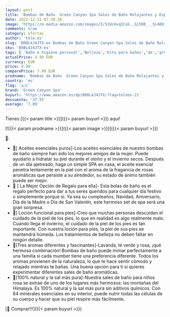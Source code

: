 ```yaml
---
layout: post
title: 'Bombas de Baño  Green Canyon Spa Sales de Baño Relajantes y Espuma del Himalaya Set de Regalo con Aceite Esencial de Rosa y Loción Hidratante para Limpiar y Calmar los Pies Bolas de Baño para Mujer'
date: 2022-12-31 07:38:38
image: 'https://m.media-amazon.com/images/I/51Uc6vqICaS._SL500_._SL400_.jpg'
comments: true
category: ofertas
author: 'tole.es'
slug: 'B08L4J4JTX-es Bombas de Baño Green Canyon Spa Sales de Baño Relajantes y...'
sku: 'B08L4J4JTX-es'
tags: [ 'Baño e higiene personal','Belleza','Kits para baños','de','green canyon spa','regalo','set','🇪🇸', ]
actualPrice: 4.99 EUR
currency: EUR
price: 4.99
comparePrice: 7.99 EUR
prodname: 'Bombas de Baño  Green Canyon Spa Sales de Baño Relajantes y Espuma del Himalaya Set de Regalo con Aceite Esencial de Rosa y Loción Hidratante para Limpiar y Calmar los Pies Bolas de Baño para Mujer'
country: 'es'
flag: '🇪🇸'
brand: 'Green Canyon Spa'
buyurl: 'https://www.amazon.es/dp/B08L4J4JTX/?tag=tolees-21'
descuento: '37.55'
average: '7.09'
---
```


Tienes [{{< param title >}}]({{< param buyurl >}}) aqui!

[![{{< param prodname >}}]({{< param image >}})]({{< param buyurl >}})

🔎:

- 🌼[ Aceites esenciales puros]-Los aceites esenciales de nuestro bombas de baño siempre han sido los mejores amigos de la mujer. Puede ayudarlo a hidratar su piel durante el otoño y el invierno secos. Después de un día ajetreado, haga un simple SPA en casa, el aceite esencial penetra lentamente en la piel con el aroma de la fragancia de rosas aromáticas que persiste a su alrededor, su estado de ánimo también puede ser mejor.
- 💞 [ La Mejor Opción de Regalo para ella]- Esta bolas de baño es el regalo perfecto para dar a tus seres queridos para cualquier día festivo o simplemente porque sí. Ya sea su cumpleaños, Navidad, Aniversario, Día de la Madre o Día de San Valentín, este hermoso set de spa será una gran sorpresa.
- 🎀[ Loción funcional para pies]-Creo que muchas personas descuidan el cuidado de la piel de los pies, lo que en realidad es algo realmente malo. Cuando llega el invierno, el cuidado de la piel de los pies es tan importante. Con nuestra loción para pies, la piel de sus pies se mantendrá húmeda. Los tratamientos de belleza no deben faltar en ningún detalle.
- 🍄[Tres aromas diferentes y fascinantes]-Lavanda, té verde y rosa, ¡qué hermosa combinación! Bombas de baño puede mimar perfectamente a una familia si cada mumber tiene una preferencia diferente. Todos los aromas provienen de la naturaleza, lo que te hace sentir cómodo y relajado mientras te bañas. Una buena opción para ti si quieres experimentar diferentes sales de baño aromáticas.
- 🍧[100% natural y la sal más pura]-Nuestra sales de baño para niños rosa se extrae de uno de los lugares más hermosos: las montañas del Himalaya. Es 100% natural y la sal más pura sin aditivos químicos. Con 84 minerales esenciales en su interior, puede nutrir todas las células de su cuerpo y hacer que su piel respire más fácilmente.

[🛒 Comprar!!!]({{< param buyurl >}})
